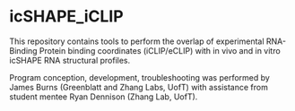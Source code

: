# icSHAPE_iCLIP

This repository contains tools to perform the overlap of experimental RNA-Binding Protein binding coordinates (iCLIP/eCLIP) with in vivo and in vitro icSHAPE RNA structural profiles.

Program conception, development, troubleshooting was performed by James Burns (Greenblatt and Zhang Labs, UofT) with assistance from student mentee Ryan Dennison (Zhang Lab, UofT). 
